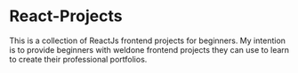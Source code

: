 # React-Projects
This is a collection of ReactJs frontend projects for beginners. My intention is to provide beginners with weldone frontend projects they can use to learn to create their professional portfolios.
